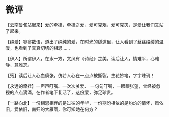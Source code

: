 # 微评

【云南鲁甸站起来】爱的牵挂，牵挂之爱，爱可克艰，爱可克灾，是爱让我们又站了起来。 

【纯爱】寥寥数语，道出了纯纯的爱，在时光的隧道里，让人看到了丝丝缕缕的温暖，也看到了真真切切的相思…… 

【伊人】所谓伊人，在水一方，文风有《诗经》之美，读后让人，情难平，心难静，意难忘。 

【殇】读后让人心血偾张，仿若人心在一点点被撕裂，生花妙笔，字字珠玑！ 

【永远的牵挂】一声声叮嘱、一次次关爱、 一句句叮嘱，一眼眼张望，曾经被忽视的点点滴滴，在作者笔下复活了，这份爱，弥足珍贵。 

【一路向北】一份相思相伴的是过往的年华，一份期盼相依的是灼灼的情怀，风依旧，爱依旧，南归的大雁啊，你可知她在何方？